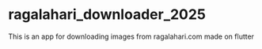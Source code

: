 # ragalahari_downloader_2025
This is an app for downloading images from ragalahari.com made on flutter
